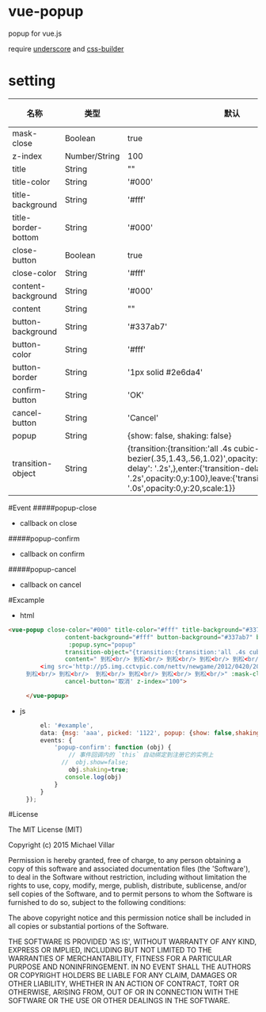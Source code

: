 # vue-popup
popup for vue.js

require [underscore](https://github.com/jashkenas/underscore) and [css-builder](https://github.com/johnnyGoo/css-builder)

# setting
| 名称               |类型               |默认       | 说明                                     |
| ----------------- | ----------------- | -------- | ---------------------------------------- |
| mask-close        |Boolean            |true      |                                          |
|z-index            |Number/String      |100       |                                          |
|title              |String             |""        |                                          |
|title-color        |String             |'#000'    |                                          |
|title-background   |String             |'#fff'    |                                          |
|title-border-bottom|String             |'#000'    |                                          |
|close-button       |Boolean            |true      |                                          |
|close-color        |String             |'#fff'    |                                          |
|content-background |String             |'#000'    |                                          |
|content            |String             |""        |                                          |
|button-background  |String             |'#337ab7' |                                          |
|button-color       |String             |'#fff'       |                                          |
|button-border      |String             |'1px solid #2e6da4'       |                                          |
|confirm-button     |String             |'OK'       |                                          |
|cancel-button      |String             |'Cancel'       |                                          |
|popup              |String             |{show: false, shaking: false}       |                                          |
|transition-object              |String             |{transition:{transition:'all .4s cubic-bezier(.35,1.43,.56,1.02)',opacity:1,scale:1,'transition-delay': '.2s',},enter:{'transition-delay': '.2s',opacity:0,y:100},leave:{'transition-delay': '.0s',opacity:0,y:20,scale:1}}       |                                          |





#Event
#####popup-close
* callback on close

#####popup-confirm
* callback on confirm

#####popup-cancel
* callback on cancel


#Excample
* html
```html
<vue-popup close-color="#000" title-color="#fff" title-background="#337ab7" title-border-bottom="1px solid #2e6da4"
                content-background="#fff" button-background="#337ab7" button-color="#fff" button-border="1px solid #2e6da4"
                 :popup.sync="popup"
                transition-object="{transition:{transition:'all .4s cubic-bezier(.35,1.43,.56,1.01)',opacity:1,scale:1,'transition-delay': '.2s',},enter:{'transition-delay': '.2s',opacity:0,y:100,scale:1},leave:{'transition-delay': '.0s',opacity:0,y:100,scale:1}}"
                content=" 到松<br/> 到松<br/> 到松<br/> 到松<br/> 到松<br/>
         <img src='http://p5.img.cctvpic.com/nettv/newgame/2012/0420/20120420115108971.jpg' style='width: 100%'>
     到松<br/> 到松<br/>  到松<br/> 到松<br/> 到松<br/> 到松<br/>" :mask-close=false :close-button=true confirm-button='确认'
                cancel-button='取消' z-index="100">

     </vue-popup>
```
* js
```js new Vue({
         el: '#example',
         data: {msg: 'aaa', picked: '1122', popup: {show: false,shaking:false},popup2: {show: false,shaking:false}},
         events: {
             'popup-confirm': function (obj) {
                 // 事件回调内的 `this` 自动绑定到注册它的实例上
               //  obj.show=false;
                 obj.shaking=true;
                console.log(obj)
             }
         }
     });
```



#License

The MIT License (MIT)

Copyright (c) 2015 Michael Villar

Permission is hereby granted, free of charge, to any person obtaining a copy of this software and associated documentation files (the 'Software'), to deal in the Software without restriction, including without limitation the rights to use, copy, modify, merge, publish, distribute, sublicense, and/or sell copies of the Software, and to permit persons to whom the Software is furnished to do so, subject to the following conditions:

The above copyright notice and this permission notice shall be included in all copies or substantial portions of the Software.

THE SOFTWARE IS PROVIDED 'AS IS', WITHOUT WARRANTY OF ANY KIND, EXPRESS OR IMPLIED, INCLUDING BUT NOT LIMITED TO THE WARRANTIES OF MERCHANTABILITY, FITNESS FOR A PARTICULAR PURPOSE AND NONINFRINGEMENT. IN NO EVENT SHALL THE AUTHORS OR COPYRIGHT HOLDERS BE LIABLE FOR ANY CLAIM, DAMAGES OR OTHER LIABILITY, WHETHER IN AN ACTION OF CONTRACT, TORT OR OTHERWISE, ARISING FROM, OUT OF OR IN CONNECTION WITH THE SOFTWARE OR THE USE OR OTHER DEALINGS IN THE SOFTWARE.
